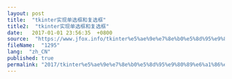 ```yaml
---
layout: post
title:  "tkinter实现单选框和复选框"
title2:  "tkinter实现单选框和复选框"
date:   2017-01-01 23:56:35  +0800
source:  "https://www.jfox.info/tkinter%e5%ae%9e%e7%8e%b0%e5%8d%95%e9%80%89%e6%a1%86%e5%92%8c%e5%a4%8d%e9%80%89%e6%a1%86.html"
fileName:  "1295"
lang:  "zh_CN"
published: true
permalink: "2017/tkinter%e5%ae%9e%e7%8e%b0%e5%8d%95%e9%80%89%e6%a1%86%e5%92%8c%e5%a4%8d%e9%80%89%e6%a1%86.html"
---
```



